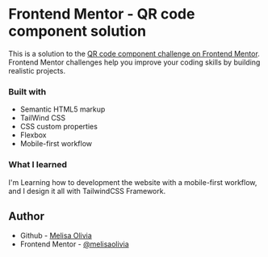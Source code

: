 # Frontend Mentor - QR code component solution

This is a solution to the [QR code component challenge on Frontend Mentor](https://www.frontendmentor.io/challenges/qr-code-component-iux_sIO_H). Frontend Mentor challenges help you improve your coding skills by building realistic projects. 

### Built with

- Semantic HTML5 markup
- TailWind CSS 
- CSS custom properties
- Flexbox
- Mobile-first workflow

### What I learned

I'm Learning how to development the website with a mobile-first workflow, and I design it all with TailwindCSS Framework.

## Author

- Github - [Melisa Olivia](https://github.com/melisaolivia)
- Frontend Mentor - [@melisaolivia](https://www.frontendmentor.io/profile/melisaolivia)
                                    
